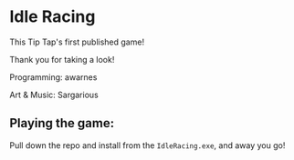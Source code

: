 # Idle Racing

This Tip Tap's first published game! 

Thank you for taking a look!

Programming: awarnes

Art & Music: Sargarious

## Playing the game:
Pull down the repo and install from the `IdleRacing.exe`, and away you go!